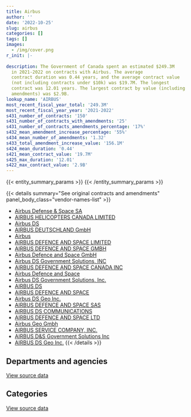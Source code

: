 ```yaml
---
title: Airbus
author: ''
date: '2022-10-25'
slug: airbus
categories: []
tags: []
images:
  - /img/cover.png
r_init: |-
  
description: The Government of Canada spent an estimated $249.3M
  in 2021-2022 on contracts with Airbus. The average
  contract duration was 0.44 years, and the average contract value
  (not including contracts under $10k) was $19.7M. The longest
  contract was 12.01 years. The largest contract by value (including
  amendments) was $2.9B.
lookup_name: 'AIRBUS'
most_recent_fiscal_year_total: '249.3M'
most_recent_fiscal_year_year: '2021-2022'
s431_number_of_contracts: '150'
s431_number_of_contracts_with_amendments: '25'
s431_number_of_contracts_amendments_percentage: '17%'
s432_mean_amendment_increase_percentage: '55%'
s434_mean_number_of_amendments: '1.32'
s433_total_amendment_increase_value: '156.1M'
s424_mean_duration: '0.44'
s421_mean_contract_value: '19.7M'
s425_max_duration: '12.01'
s422_max_contract_value: '2.9B'
---
```


<script src="/rmarkdown-libs/htmlwidgets/htmlwidgets.js"></script>
<link href="/rmarkdown-libs/datatables-css/datatables-crosstalk.css" rel="stylesheet" />
<script src="/rmarkdown-libs/datatables-binding/datatables.js"></script>
<script src="/rmarkdown-libs/jquery/jquery-3.6.0.min.js"></script>
<link href="/rmarkdown-libs/dt-core-bootstrap/css/dataTables.bootstrap.min.css" rel="stylesheet" />
<link href="/rmarkdown-libs/dt-core-bootstrap/css/dataTables.bootstrap.extra.css" rel="stylesheet" />
<script src="/rmarkdown-libs/dt-core-bootstrap/js/jquery.dataTables.min.js"></script>
<script src="/rmarkdown-libs/dt-core-bootstrap/js/dataTables.bootstrap.min.js"></script>
<link href="/rmarkdown-libs/crosstalk/css/crosstalk.min.css" rel="stylesheet" />
<script src="/rmarkdown-libs/crosstalk/js/crosstalk.min.js"></script>
<script src="/rmarkdown-libs/htmlwidgets/htmlwidgets.js"></script>
<link href="/rmarkdown-libs/datatables-css/datatables-crosstalk.css" rel="stylesheet" />
<script src="/rmarkdown-libs/datatables-binding/datatables.js"></script>
<script src="/rmarkdown-libs/jquery/jquery-3.6.0.min.js"></script>
<link href="/rmarkdown-libs/dt-core-bootstrap/css/dataTables.bootstrap.min.css" rel="stylesheet" />
<link href="/rmarkdown-libs/dt-core-bootstrap/css/dataTables.bootstrap.extra.css" rel="stylesheet" />
<script src="/rmarkdown-libs/dt-core-bootstrap/js/jquery.dataTables.min.js"></script>
<script src="/rmarkdown-libs/dt-core-bootstrap/js/dataTables.bootstrap.min.js"></script>
<link href="/rmarkdown-libs/crosstalk/css/crosstalk.min.css" rel="stylesheet" />
<script src="/rmarkdown-libs/crosstalk/js/crosstalk.min.js"></script>

{{< entity_summary_params >}}
{{< /entity_summary_params >}}

{{< details summary="See original contracts and amendments" panel_body_class="vendor-names-list" >}}
- [Airbus Defense & Space SA](https://search.open.canada.ca/en/ct/?sort=contract_value_f%20desc&page=1&search_text=%22Airbus%20Defense%20%26%20Space%20SA%22)
- [AIRBUS HELICOPTERS CANADA LIMITED](https://search.open.canada.ca/en/ct/?sort=contract_value_f%20desc&page=1&search_text=%22AIRBUS%20HELICOPTERS%20CANADA%20LIMITED%22)
- [Airbus DS](https://search.open.canada.ca/en/ct/?sort=contract_value_f%20desc&page=1&search_text=%22Airbus%20DS%22)
- [AIRBUS DEUTSCHLAND GmbH](https://search.open.canada.ca/en/ct/?sort=contract_value_f%20desc&page=1&search_text=%22AIRBUS%20DEUTSCHLAND%20GmbH%22)
- [Airbus](https://search.open.canada.ca/en/ct/?sort=contract_value_f%20desc&page=1&search_text=%22Airbus%22)
- [AIRBUS DEFENCE AND SPACE LIMITED](https://search.open.canada.ca/en/ct/?sort=contract_value_f%20desc&page=1&search_text=%22AIRBUS%20DEFENCE%20AND%20SPACE%20LIMITED%22)
- [AIRBUS DEFENCE AND SPACE GMBH](https://search.open.canada.ca/en/ct/?sort=contract_value_f%20desc&page=1&search_text=%22AIRBUS%20DEFENCE%20AND%20SPACE%20GMBH%22)
- [Airbus Defence and Space GmbH](https://search.open.canada.ca/en/ct/?sort=contract_value_f%20desc&page=1&search_text=%22Airbus%20Defence%20and%20Space%20GmbH%22)
- [Airbus DS Government Solutions, INC](https://search.open.canada.ca/en/ct/?sort=contract_value_f%20desc&page=1&search_text=%22Airbus%20DS%20Government%20Solutions%2c%20INC%22)
- [AIRBUS DEFENCE AND SPACE CANADA INC](https://search.open.canada.ca/en/ct/?sort=contract_value_f%20desc&page=1&search_text=%22AIRBUS%20DEFENCE%20AND%20SPACE%20CANADA%20INC%22)
- [Airbus Defence and Space](https://search.open.canada.ca/en/ct/?sort=contract_value_f%20desc&page=1&search_text=%22Airbus%20Defence%20and%20Space%22)
- [Airbus DS Government Solutions, Inc.](https://search.open.canada.ca/en/ct/?sort=contract_value_f%20desc&page=1&search_text=%22Airbus%20DS%20Government%20Solutions%2c%20Inc.%22)
- [AIRBUS DS](https://search.open.canada.ca/en/ct/?sort=contract_value_f%20desc&page=1&search_text=%22AIRBUS%20DS%22)
- [AIRBUS DEFENCE AND SPACE](https://search.open.canada.ca/en/ct/?sort=contract_value_f%20desc&page=1&search_text=%22AIRBUS%20DEFENCE%20AND%20SPACE%22)
- [Airbus DS Geo Inc.](https://search.open.canada.ca/en/ct/?sort=contract_value_f%20desc&page=1&search_text=%22Airbus%20DS%20Geo%20Inc.%22)
- [AIRBUS DEFENCE AND SPACE SAS](https://search.open.canada.ca/en/ct/?sort=contract_value_f%20desc&page=1&search_text=%22AIRBUS%20DEFENCE%20AND%20SPACE%20SAS%22)
- [AIRBUS DS COMMUNICATIONS](https://search.open.canada.ca/en/ct/?sort=contract_value_f%20desc&page=1&search_text=%22AIRBUS%20DS%20COMMUNICATIONS%22)
- [AIRBUS DEFENCE AND SPACE LTD](https://search.open.canada.ca/en/ct/?sort=contract_value_f%20desc&page=1&search_text=%22AIRBUS%20DEFENCE%20AND%20SPACE%20LTD%22)
- [Airbus Geo Gmbh](https://search.open.canada.ca/en/ct/?sort=contract_value_f%20desc&page=1&search_text=%22Airbus%20Geo%20Gmbh%22)
- [AIRBUS SERVICE COMPANY, INC.](https://search.open.canada.ca/en/ct/?sort=contract_value_f%20desc&page=1&search_text=%22AIRBUS%20SERVICE%20COMPANY%2c%20INC.%22)
- [AIRBUS D&S Government Solutions Inc](https://search.open.canada.ca/en/ct/?sort=contract_value_f%20desc&page=1&search_text=%22AIRBUS%20D%26S%20Government%20Solutions%20Inc%22)
- [AIRBUS DS Geo Inc.](https://search.open.canada.ca/en/ct/?sort=contract_value_f%20desc&page=1&search_text=%22AIRBUS%20DS%20Geo%20Inc.%22)
{{< /details >}}

## Departments and agencies

<div id="htmlwidget-1" style="width:100%;height:auto;" class="datatables html-widget"></div>
<script type="application/json" data-for="htmlwidget-1">{"x":{"style":"bootstrap","filter":"none","vertical":false,"data":[["<a href=\"/departments/csa-asc/\">Canadian Space Agency<\/a>","<a href=\"/departments/dfo-mpo/\">Fisheries and Oceans Canada<\/a>","<a href=\"/departments/dnd-mdn/\">National Defence<\/a>","<a href=\"/departments/rcmp-grc/\">Royal Canadian Mounted Police<\/a>","<a href=\"/departments/tc/\">Transport Canada<\/a>"],[null,19940.71,242933927.95,9035430.54,null],[571157.03,null,252771646.46,811075.94,null],[1737838.07,35241,247026915.59,913870.96,39723.53],[1147989.96,null,247113824.68,1013604.12,null]],"container":"<table class=\"table table-striped table-hover row-border order-column display\">\n  <thead>\n    <tr>\n      <th>Department<\/th>\n      <th>2018-2019<\/th>\n      <th>2019-2020<\/th>\n      <th>2020-2021<\/th>\n      <th>2021-2022<\/th>\n    <\/tr>\n  <\/thead>\n<\/table>","options":{"order":[[4,"desc"]],"pageLength":10,"autoWidth":true,"columnDefs":[{"targets":1,"render":"function(data, type, row, meta) {\n    return type !== 'display' ? data : DTWidget.formatCurrency(data, \"$\", 2, 3, \",\", \".\", true, null);\n  }"},{"targets":2,"render":"function(data, type, row, meta) {\n    return type !== 'display' ? data : DTWidget.formatCurrency(data, \"$\", 2, 3, \",\", \".\", true, null);\n  }"},{"targets":3,"render":"function(data, type, row, meta) {\n    return type !== 'display' ? data : DTWidget.formatCurrency(data, \"$\", 2, 3, \",\", \".\", true, null);\n  }"},{"targets":4,"render":"function(data, type, row, meta) {\n    return type !== 'display' ? data : DTWidget.formatCurrency(data, \"$\", 2, 3, \",\", \".\", true, null);\n  }"},{"width":"16%","targets":[1,2,3,4]},{"className":"dt-right","targets":[1,2,3,4]}],"orderClasses":false}},"evals":["options.columnDefs.0.render","options.columnDefs.1.render","options.columnDefs.2.render","options.columnDefs.3.render"],"jsHooks":[]}</script>
<p class="text-right">
<a href="https://github.com/GoC-Spending/contracts-data/tree/main/data/out/vendors/airbus/summary_by_fiscal_year_by_department.csv" class="source-data-link btn btn-link">View source data</a>
</p>

## Categories

<div id="htmlwidget-2" style="width:100%;height:auto;" class="datatables html-widget"></div>
<script type="application/json" data-for="htmlwidget-2">{"x":{"style":"bootstrap","filter":"none","vertical":false,"data":[["<a href=\"/categories/facilities_and_construction/\">Facilities and construction<\/a>","<a href=\"/categories/defence/\">Defence<\/a>","<a href=\"/categories/professional_services/\">Professional services<\/a>","<a href=\"/categories/information_technology/\">Information technology<\/a>","<a href=\"/categories/transportation_and_logistics/\">Transportation and logistics<\/a>","<a href=\"/categories/industrial_products_and_services/\">Industrial products and services<\/a>"],[null,1205280,218441.38,19940.71,9035430.54,241510206.57],[17189.79,null,550030.25,191878.59,811075.94,252583704.86],[98299.52,21727.27,623499.05,1094307.57,875326.43,247040429.32],[91907.71,108636.36,722466.41,365768.56,981451.4,247005188.32]],"container":"<table class=\"table table-striped table-hover row-border order-column display\">\n  <thead>\n    <tr>\n      <th>Category<\/th>\n      <th>2018-2019<\/th>\n      <th>2019-2020<\/th>\n      <th>2020-2021<\/th>\n      <th>2021-2022<\/th>\n    <\/tr>\n  <\/thead>\n<\/table>","options":{"order":[[4,"desc"]],"dom":"t","pageLength":30,"autoWidth":true,"columnDefs":[{"targets":1,"render":"function(data, type, row, meta) {\n    return type !== 'display' ? data : DTWidget.formatCurrency(data, \"$\", 2, 3, \",\", \".\", true, null);\n  }"},{"targets":2,"render":"function(data, type, row, meta) {\n    return type !== 'display' ? data : DTWidget.formatCurrency(data, \"$\", 2, 3, \",\", \".\", true, null);\n  }"},{"targets":3,"render":"function(data, type, row, meta) {\n    return type !== 'display' ? data : DTWidget.formatCurrency(data, \"$\", 2, 3, \",\", \".\", true, null);\n  }"},{"targets":4,"render":"function(data, type, row, meta) {\n    return type !== 'display' ? data : DTWidget.formatCurrency(data, \"$\", 2, 3, \",\", \".\", true, null);\n  }"},{"width":"16%","targets":[1,2,3,4]},{"className":"dt-right","targets":[1,2,3,4]}],"orderClasses":false,"lengthMenu":[10,25,30,50,100]}},"evals":["options.columnDefs.0.render","options.columnDefs.1.render","options.columnDefs.2.render","options.columnDefs.3.render"],"jsHooks":[]}</script>
<p class="text-right">
<a href="https://github.com/GoC-Spending/contracts-data/tree/main/data/out/vendors/airbus/summary_by_fiscal_year_by_category.csv" class="source-data-link btn btn-link">View source data</a>
</p>
